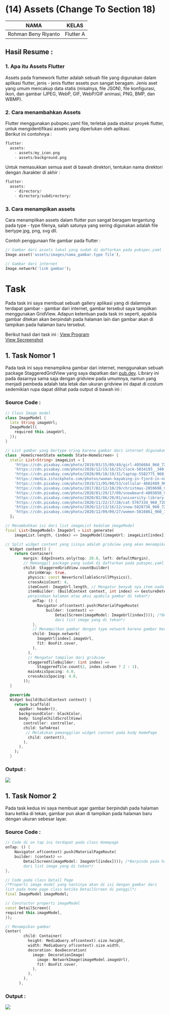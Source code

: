 # (14) Assets (Change To Section 18)
| NAMA |  KELAS
|--|--|
| Rohman Beny Riyanto  |  Flutter A

## Hasil Resume :

### 1. Apa itu Assets Flutter
Assets pada framework flutter adalah sebuah file yang digunakan dalam aplikasi flutter, jenis - jenis flutter assets pun sangat beragam. Jenis aset yang umum mencakup data statis (misalnya, file JSON), file konfigurasi, ikon, dan gambar (JPEG, WebP, GIF, WebP/GIF animasi, PNG, BMP, dan WBMP).

### 2. Cara menambahkan Assets
Flutter menggunakan pubspec.yaml file, terletak pada stuktur proyek flutter, untuk mengidentifikasi assets yang diperlukan oleh aplikasi.<br>
Berikut ini contohnya :

```dart
flutter:
  assets:
    - assets/my_icon.png
    - assets/background.png
```

Untuk memasukkan semua aset di bawah direktori, tentukan nama direktori dengan /karakter di akhir :

```dart
flutter:
  assets:
    - directory/
    - directory/subdirectory/
```

### 3. Cara menampikan assets
Cara menampilkan assets dalam flutter pun sangat beragam tergantung pada type - type filenya, salah satunya yang sering digunakan adalah file bertype jpg, png, svg dll.

Contoh penggunaan file gambar pada flutter : 

```dart
// Gambar dari assets lokal yang sudah di daftarkan pada pubspec.yaml
Image.asset('assets/images/nama_gambar.type file'),

// Gambar dari internet
Image.network('link gambar');
```

# Task 
Pada task ini saya membuat sebuah gallery aplikasi yang di dalamnya terdapat gambar - gambar dari internet, gambar tersebut saya tampilkan menggunakan GridView. Adapun ketentuan pada task ini seperti, apabila gambar ditekan akan berpindah pada halaman lain dan gambar akan di tampikan pada halaman baru tersebut.

Berikut hasil dari task ini :
[View Program](https://github.com/RohmanBenyRiyanto/flutter_rohman-beny-riyanto/tree/main/15_Assets(Changed%20to%2018)/praktikum/praktikum_15)<br>
[View Secreenshot](https://github.com/RohmanBenyRiyanto/flutter_rohman-beny-riyanto/tree/main/15_Assets(Changed%20to%2018)/screenshot)

## 1. Task Nomor 1
Pada task ini saya menampikna gambar dari internet, menggunakan sebuah package StaggeredGridView yang saya dapatkan dari [pub.dev](https://pub.dev). Library ini pada dasarnya sama saja dengan gridview pada umumnya, namun yang menjadi pembeda adalah tata letak dan ukuran gridview ini dapat di costum sedemikian rupa dapat dilihat pada output di bawah ini :

### Source Code :
```dart
// Class Image model
class ImageModel {
  late String imageUrl;
  ImageModel({
    required this.imageUrl,
  });
}

// List gambar yang bertype sring karena gambar dari internet digunakan menggunakan link
class _HomeScreenState extends State<HomeScreen> {
  static List<String> imageList = [
    'https://cdn.pixabay.com/photo/2019/03/15/09/49/girl-4056684_960_720.jpg',
    'https://cdn.pixabay.com/photo/2020/12/15/16/25/clock-5834193__340.jpg',
    'https://cdn.pixabay.com/photo/2020/09/18/19/31/laptop-5582775_960_720.jpg',
    'https://media.istockphoto.com/photos/woman-kayaking-in-fjord-in-norway-picture-id1059380230?b=1&k=6&m=1059380230&s=170667a&w=0&h=kA_A_XrhZJjw2bo5jIJ7089-VktFK0h0I4OWDqaac0c=',
    'https://cdn.pixabay.com/photo/2019/11/05/00/53/cellular-4602489_960_720.jpg',
    'https://cdn.pixabay.com/photo/2017/02/12/10/29/christmas-2059698_960_720.jpg',
    'https://cdn.pixabay.com/photo/2020/01/29/17/09/snowboard-4803050_960_720.jpg',
    'https://cdn.pixabay.com/photo/2020/02/06/20/01/university-library-4825366_960_720.jpg',
    'https://cdn.pixabay.com/photo/2020/11/22/17/28/cat-5767334_960_720.jpg',
    'https://cdn.pixabay.com/photo/2020/12/13/16/22/snow-5828736_960_720.jpg',
    'https://cdn.pixabay.com/photo/2020/12/09/09/27/women-5816861_960_720.jpg',
  ];

// Menambahkan isi dari list imageList kedalam imageModel
final List<ImageModel> ImageUrl = List.generate(
    imageList.length, (index) => ImageModel(imageUrl: imageList[index]));

// Split widget content yang isinya adalah gridview yang akan menampikan gambar dari list di atas
  Widget content() {
    return Container(
        margin: EdgeInsets.only(top: 20.0, left: defaultMargin),
        // Memanggil package yang sudah di daftarkan pada pubspec.yaml
        child: StaggeredGridView.countBuilder(
          shrinkWrap: true,
          physics: const NeverScrollableScrollPhysics(),
          crossAxisCount: 4,
          itemCount: ImageUrl.length, // Mengatur benyak nya item oada gridview sesuai dengan item pada list
          itemBuilder: (BuildContext context, int index) => GestureDetector( /*Gestur decetor untuk melakukan
          perpindaan halaman atau aksi apabila gambar di tekan*/
            onTap: () {
              Navigator.of(context).push(MaterialPageRoute(
                  builder: (context) =>
                      DetailScreen(imageModel: ImageUrl[index]))); /*Berpinda pada halaman baru membawa data
                      dari list image yang di tekan*/
            },
            // Menampilkan gambar dengan type network karena gambar berupa link
            child: Image.network(
              ImageUrl[index].imageUrl,
              fit: BoxFit.cover,
            ),
          ),
          // Mengatur tampilan dari gridview
          staggeredTileBuilder: (int index) =>
              StaggeredTile.count(2, index.isEven ? 2 : 1),
          mainAxisSpacing: 4.0,
          crossAxisSpacing: 4.0,
        ));
  }

  @override
  Widget build(BuildContext context) {
    return Scaffold(
      appBar: header(),
      backgroundColor: blackColor,
      body: SingleChildScrollView(
        controller: controller,
        child: SafeArea(
         // Melakikan pemanggilan widget content pada body HomePage
          child: content(),
        ),
      ),
    );
  }
```

### Output :
![](/screenshot/Home%20Page.jpg)

## 1. Task Nomor 2
Pada task kedua ini saya membuat agar gambar berpindah pada halaman baru ketika di tekan, gambar pun akan di tampikan pada halaman baru dengan ukuran sebesar layar.

### Source Code :
```dart
// Code di on tap ini terdapat pada class Homepage
onTap: () {
    Navigator.of(context).push(MaterialPageRoute(
    builder: (context) =>
        DetailScreen(imageModel: ImageUrl[index]))); /*Berpinda pada halaman baru membawa data
        dari list image yang di tekan*/
},

// Code pada class Detail Page
/*Properti image model yang nantinya akan di isi dengan gambar dari
list pada Home page class ketika DetailScreen di panggil*/
final ImageModel imageModel;

// Constuctor properti imageModel
const DetailScreen({
required this.imageModel,
});

// Menampikan gambar
Center(
        child: Container(
          height: MediaQuery.of(context).size.height,
          width: MediaQuery.of(context).size.width,
          decoration: BoxDecoration(
            image: DecorationImage(
              image: NetworkImage(imageModel.imageUrl),
              fit: BoxFit.cover,
            ),
          ),
        ),
      ),
```

### Output :
![](/screenshot/Detail%20Page.jpg)